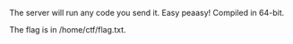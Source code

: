 The server will run any code you send it. Easy peaasy! Compiled in 64-bit.

The flag is in /home/ctf/flag.txt.
